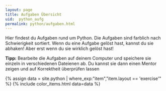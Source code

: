 ```yaml
---
layout: page
title: Aufgaben Übersicht
uid:  python_aufg
permalink: python/aufgaben.html
---
```


Hier findest du Aufgaben rund um Python. Die Aufgaben sind farblich nach Schwierigkeit sortiert.
Wenn du eine Aufgabe gelöst hast, kannst du sie abhaken! Aber erst wenn du sie wirklich gelöst hast!

**Tipp:** Bearbeite die Aufgaben auf deinem Computer und speichere sie einzeln in verschiedenen Dateienen ab.
Du kannst sie dann einen Mentor zeigen und auf Korrektheit überprüfen lassen

{% assign data = site.python | where_exp:"item","item.layout == 'exercise'" %}
{% include color_items.html data=data %}
